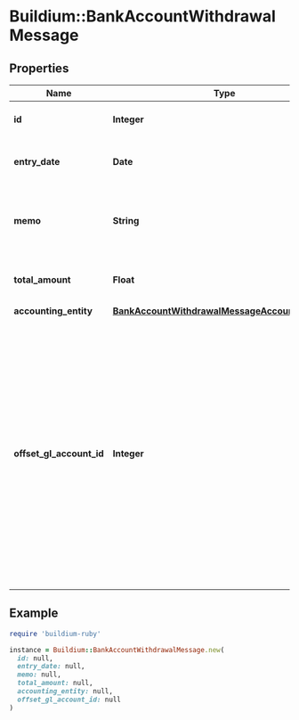 # Buildium::BankAccountWithdrawalMessage

## Properties

| Name | Type | Description | Notes |
| ---- | ---- | ----------- | ----- |
| **id** | **Integer** | Withdrawal unique identifier. | [optional] |
| **entry_date** | **Date** | Date the withdrawal was recorded. | [optional] |
| **memo** | **String** | Memo associated with the withdrawal, if applicable. | [optional] |
| **total_amount** | **Float** | Total amount of the withdrawal. | [optional] |
| **accounting_entity** | [**BankAccountWithdrawalMessageAccountingEntity**](BankAccountWithdrawalMessageAccountingEntity.md) |  | [optional] |
| **offset_gl_account_id** | **Integer** | Offsetting general ledger account identifier. The offsetting GL account acts as a label for this withdrawal. For instance, if you&#39;re withdrawing money due to a bank fee, you might select the \&quot;Bank fees\&quot; expense account. | [optional] |

## Example

```ruby
require 'buildium-ruby'

instance = Buildium::BankAccountWithdrawalMessage.new(
  id: null,
  entry_date: null,
  memo: null,
  total_amount: null,
  accounting_entity: null,
  offset_gl_account_id: null
)
```

